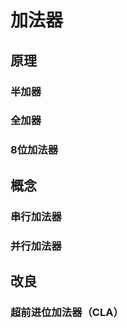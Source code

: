 ---
---

# 加法器

## 原理

### 半加器

### 全加器

### 8位加法器

## 概念

### 串行加法器

### 并行加法器

## 改良

### 超前进位加法器（CLA）
